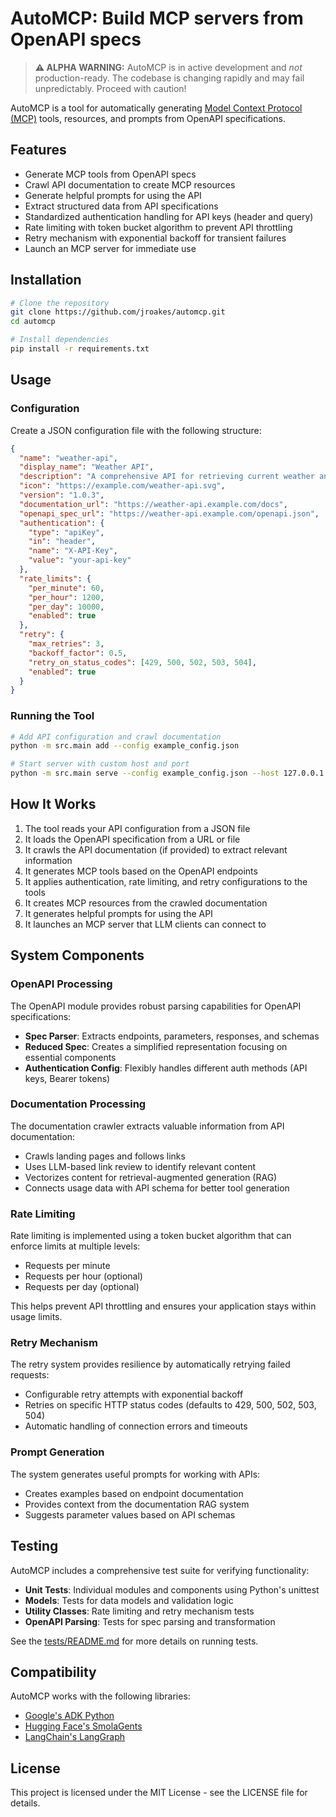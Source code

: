 # AutoMCP: Build MCP servers from OpenAPI specs

> **⚠️ ALPHA WARNING:** AutoMCP is in active development and *not* production-ready. The codebase is changing rapidly and may fail unpredictably. Proceed with caution!

AutoMCP is a tool for automatically generating [Model Context Protocol (MCP)](https://github.com/modelcontextprotocol/mcp) tools, resources, and prompts from OpenAPI specifications.

## Features

- Generate MCP tools from OpenAPI specs
- Crawl API documentation to create MCP resources
- Generate helpful prompts for using the API
- Extract structured data from API specifications
- Standardized authentication handling for API keys (header and query)
- Rate limiting with token bucket algorithm to prevent API throttling
- Retry mechanism with exponential backoff for transient failures
- Launch an MCP server for immediate use

## Installation

```bash
# Clone the repository
git clone https://github.com/jroakes/automcp.git
cd automcp

# Install dependencies
pip install -r requirements.txt
```

## Usage

### Configuration

Create a JSON configuration file with the following structure:

```json
{
  "name": "weather-api",
  "display_name": "Weather API",
  "description": "A comprehensive API for retrieving current weather and forecasts",
  "icon": "https://example.com/weather-api.svg",
  "version": "1.0.3",
  "documentation_url": "https://weather-api.example.com/docs",
  "openapi_spec_url": "https://weather-api.example.com/openapi.json",
  "authentication": {
    "type": "apiKey",
    "in": "header",
    "name": "X-API-Key",
    "value": "your-api-key"
  },
  "rate_limits": {
    "per_minute": 60,
    "per_hour": 1200,
    "per_day": 10000,
    "enabled": true
  },
  "retry": {
    "max_retries": 3,
    "backoff_factor": 0.5,
    "retry_on_status_codes": [429, 500, 502, 503, 504],
    "enabled": true
  }
}
```

### Running the Tool

```bash
# Add API configuration and crawl documentation
python -m src.main add --config example_config.json

# Start server with custom host and port
python -m src.main serve --config example_config.json --host 127.0.0.1 --port 9000
```

## How It Works

1. The tool reads your API configuration from a JSON file
2. It loads the OpenAPI specification from a URL or file
3. It crawls the API documentation (if provided) to extract relevant information
4. It generates MCP tools based on the OpenAPI endpoints
5. It applies authentication, rate limiting, and retry configurations to the tools
6. It creates MCP resources from the crawled documentation
7. It generates helpful prompts for using the API
8. It launches an MCP server that LLM clients can connect to

## System Components

### OpenAPI Processing

The OpenAPI module provides robust parsing capabilities for OpenAPI specifications:

- **Spec Parser**: Extracts endpoints, parameters, responses, and schemas
- **Reduced Spec**: Creates a simplified representation focusing on essential components
- **Authentication Config**: Flexibly handles different auth methods (API keys, Bearer tokens)

### Documentation Processing

The documentation crawler extracts valuable information from API documentation:

- Crawls landing pages and follows links
- Uses LLM-based link review to identify relevant content
- Vectorizes content for retrieval-augmented generation (RAG)
- Connects usage data with API schema for better tool generation

### Rate Limiting

Rate limiting is implemented using a token bucket algorithm that can enforce limits at multiple levels:

- Requests per minute
- Requests per hour (optional)
- Requests per day (optional)

This helps prevent API throttling and ensures your application stays within usage limits.

### Retry Mechanism

The retry system provides resilience by automatically retrying failed requests:

- Configurable retry attempts with exponential backoff
- Retries on specific HTTP status codes (defaults to 429, 500, 502, 503, 504)
- Automatic handling of connection errors and timeouts

### Prompt Generation

The system generates useful prompts for working with APIs:

- Creates examples based on endpoint documentation
- Provides context from the documentation RAG system
- Suggests parameter values based on API schemas

## Testing

AutoMCP includes a comprehensive test suite for verifying functionality:

- **Unit Tests**: Individual modules and components using Python's unittest
- **Models**: Tests for data models and validation logic
- **Utility Classes**: Rate limiting and retry mechanism tests
- **OpenAPI Parsing**: Tests for spec parsing and transformation

See the [tests/README.md](tests/README.md) for more details on running tests.

## Compatibility

AutoMCP works with the following libraries:

- [Google's ADK Python](https://github.com/google/adk-python)
- [Hugging Face's SmolaGents](https://huggingface.co/docs/smolagents/index)
- [LangChain's LangGraph](https://www.langchain.com/langgraph)

## License

This project is licensed under the MIT License - see the LICENSE file for details.